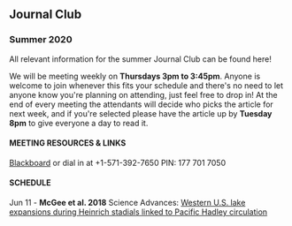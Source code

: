 ## Journal Club
### Summer 2020

All relevant information for the summer Journal Club can be found here! 

We will be meeting weekly on **Thursdays 3pm to 3:45pm**. Anyone is welcome to join whenever this fits your schedule and there's no need to let anyone know you're planning on attending, just feel free to drop in! At the end of every meeting the attendants will decide who picks the article for next week, and if you're selected please have the article up by **Tuesday 8pm** to give everyone a day to read it. 

#### MEETING RESOURCES & LINKS
[Blackboard](https://us.bbcollab.com/guest/489ffc3ec4d747238e6d3dc8a81eebf7) or dial in at +1-571-392-7650 PIN: 177 701 7050

#### SCHEDULE

Jun 11 -   **McGee et al. 2018** Science Advances: [Western U.S. lake expansions during Heinrich stadials linked to Pacific Hadley circulation](https://advances.sciencemag.org/content/4/11/eaav0118.full)
